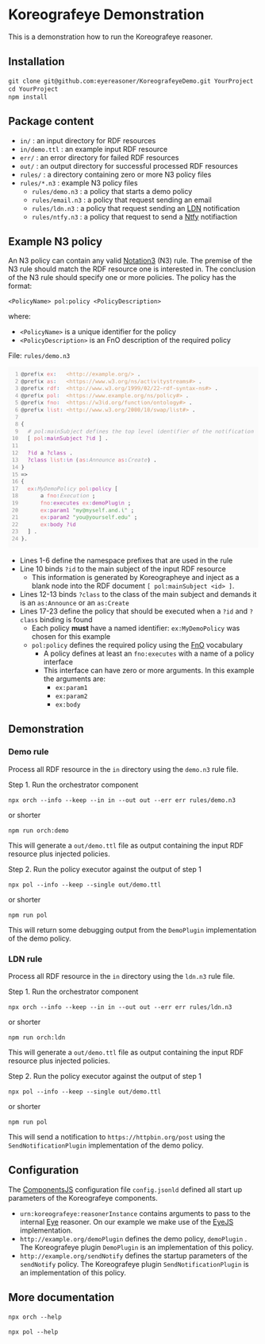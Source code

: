 # Koreografeye Demonstration

This is a demonstration how to run the Koreografeye reasoner.

## Installation

```
git clone git@github.com:eyereasoner/KoreografeyeDemo.git YourProject
cd YourProject
npm install
```

## Package content

- `in/` : an input directory for RDF resources
- `in/demo.ttl` : an example input RDF resource
- `err/` : an error directory for failed RDF resources
- `out/` : an output directory for successful processed RDF resources
- `rules/` : a directory containing zero or more N3 policy files
- `rules/*.n3` : example N3 policy files
    - `rules/demo.n3` : a policy that starts a demo policy
    - `rules/email.n3` : a policy that request sending an email
    - `rules/ldn.n3` : a policy that request sending an [LDN](https://www.w3.org/TR/ldn/) notification
    - `rules/ntfy.n3` : a policy that request to send a [Ntfy](https://ntfy.sh) notifiaction

## Example N3 policy

An N3 policy can contain any valid [Notation3](https://w3c.github.io/N3/spec/) (N3) rule. The premise of the N3 rule should match the RDF resource one is interested in. The conclusion of the N3 rule should specify one or more policies. The policy has the format:

```(turtle)
<PolicyName> pol:policy <PolicyDescription>
```

where:

- `<PolicyName>` is a unique identifier for the policy
- `<PolicyDescription>` is an FnO description of the required policy

File: `rules/demo.n3`

![demo](demo.png)

- Lines 1-6 define the namespace prefixes that are used in the rule
- Line 10 binds `?id` to the main subject of the input RDF resource
    - This information is generated by Koreographeye and inject as a blank node into the RDF document `[ pol:mainSubject <id> ]`.
- Lines 12-13 binds `?class` to the class of the main subject and demands it is an `as:Announce` or an `as:Create`
- Lines 17-23 define the policy that should be executed when a `?id` and `?class` binding is found
    - Each policy **must** have a named identifier: `ex:MyDemoPolicy` was chosen for this example
    - `pol:policy` defines the required policy using the [FnO](https://fno.io/spec/) vocabulary
      - A policy defines at least an `fno:executes` with a name of a policy interface
      - This interface can have zero or more arguments. In this example the arguments are:
          - `ex:param1`
          - `ex:param2`
          - `ex:body`

## Demonstration

### Demo rule

Process all RDF resource in the `in` directory using the `demo.n3` rule file.

Step 1. Run the orchestrator component

```
npx orch --info --keep --in in --out out --err err rules/demo.n3
```

or shorter

```
npm run orch:demo
```

This will generate a `out/demo.ttl` file as output containing the input RDF resource plus injected policies.

Step 2. Run the policy executor against the output of step 1

```
npx pol --info --keep --single out/demo.ttl
```

or shorter

```
npm run pol
```

This will return some debugging output from the `DemoPlugin` implementation of the demo policy.

### LDN rule

Process all RDF resource in the `in` directory using the `ldn.n3` rule file.

Step 1. Run the orchestrator component

```
npx orch --info --keep --in in --out out --err err rules/ldn.n3
```

or shorter

```
npm run orch:ldn
```

This will generate a `out/demo.ttl` file as output containing the input RDF resource plus injected policies.

Step 2. Run the policy executor against the output of step 1

```
npx pol --info --keep --single out/demo.ttl
```

or shorter

```
npm run pol
```

This will send a notification to `https://httpbin.org/post` using the `SendNotificationPlugin` implementation of the demo policy.

## Configuration

The [ComponentsJS](https://componentsjs.readthedocs.io/en/latest/) configuration file `config.jsonld` defined all start up parameters of the Koreografeye components.

- `urn:koreografeye:reasonerInstance` contains arguments to pass to the internal [Eye](https://github.com/eyereasoner/eye) reasoner. On our example we make use of the [EyeJS](https://github.com/eyereasoner/eye-js) implementation.
- `http://example.org/demoPlugin` defines the demo policy, `demoPlugin` . The Koreografeye plugin `DemoPlugin` is an implementation of this policy.
- `http://example.org/sendNotify` defines the startup parameters of the `sendNotify` policy. The Koreografeye plugin `SendNotificationPlugin` is an implementation of this policy.

## More documentation

```
npx orch --help
```

```
npx pol --help
```